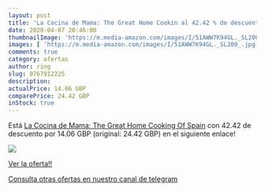 ```yaml
---
layout: post
title: 'La Cocina de Mama: The Great Home Cookin al 42.42 % de descuento'
date: 2020-04-07 20:46:00
thumbnailImage: 'https://m.media-amazon.com/images/I/51AWW7K94GL._SL200_.jpg'
images: [ 'https://m.media-amazon.com/images/I/51AWW7K94GL._SL200_.jpg' ]
comments: true
category: ofertas
author: ring
slug: 0767912225
description:
actualPrice: 14.06 GBP
comparePrice: 24.42 GBP
inStock: true
---
```


Está [La Cocina de Mama: The Great Home Cooking Of Spain](https://www.amazon.com/dp/0767912225/?tag=redken08-20) con 42.42 de descuento por 14.06 GBP (original: 24.42 GBP) en el siguiente enlace!

[![](https://m.media-amazon.com/images/I/51AWW7K94GL._SL200_.jpg)](https://www.amazon.com/dp/0767912225/?tag=redken08-20)

[Ver la oferta!!](https://www.amazon.com/dp/0767912225/?tag=redken08-20)

[Consulta otras ofertas en nuestro canal de telegram](https://t.me/s/ofertas25)
